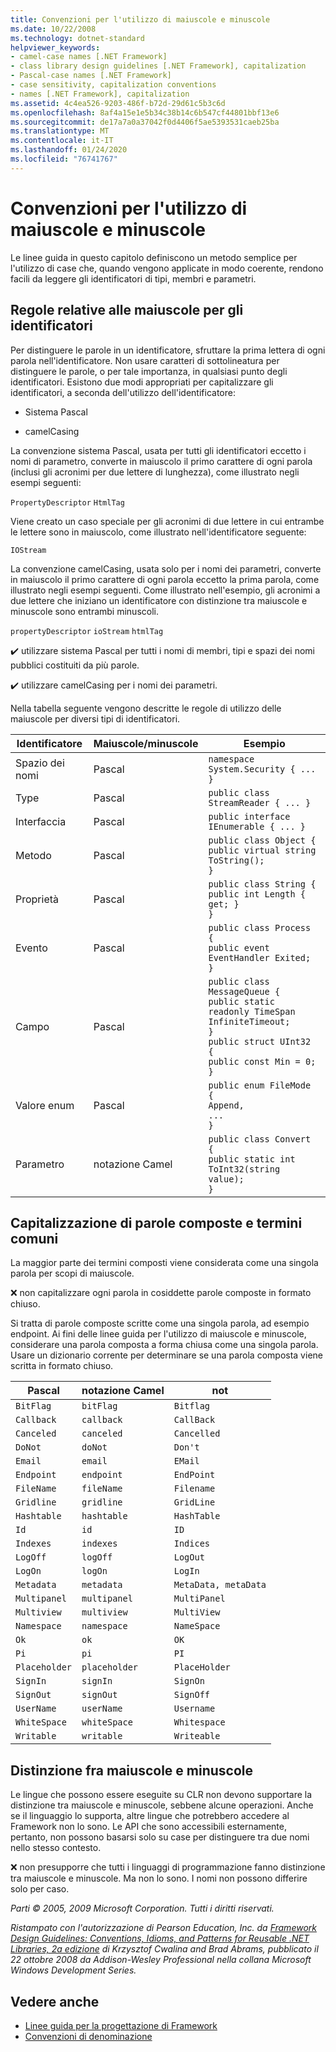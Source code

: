 ```yaml
---
title: Convenzioni per l'utilizzo di maiuscole e minuscole
ms.date: 10/22/2008
ms.technology: dotnet-standard
helpviewer_keywords:
- camel-case names [.NET Framework]
- class library design guidelines [.NET Framework], capitalization
- Pascal-case names [.NET Framework]
- case sensitivity, capitalization conventions
- names [.NET Framework], capitalization
ms.assetid: 4c4ea526-9203-486f-b72d-29d61c5b3c6d
ms.openlocfilehash: 8af4a15e1e5b34c38b14c6b547cf44801bbf13e6
ms.sourcegitcommit: de17a7a0a37042f0d4406f5ae5393531caeb25ba
ms.translationtype: MT
ms.contentlocale: it-IT
ms.lasthandoff: 01/24/2020
ms.locfileid: "76741767"
---
```

# <a name="capitalization-conventions"></a>Convenzioni per l'utilizzo di maiuscole e minuscole
Le linee guida in questo capitolo definiscono un metodo semplice per l'utilizzo di case che, quando vengono applicate in modo coerente, rendono facili da leggere gli identificatori di tipi, membri e parametri.

## <a name="capitalization-rules-for-identifiers"></a>Regole relative alle maiuscole per gli identificatori
 Per distinguere le parole in un identificatore, sfruttare la prima lettera di ogni parola nell'identificatore. Non usare caratteri di sottolineatura per distinguere le parole, o per tale importanza, in qualsiasi punto degli identificatori. Esistono due modi appropriati per capitalizzare gli identificatori, a seconda dell'utilizzo dell'identificatore:

- Sistema Pascal

- camelCasing

 La convenzione sistema Pascal, usata per tutti gli identificatori eccetto i nomi di parametro, converte in maiuscolo il primo carattere di ogni parola (inclusi gli acronimi per due lettere di lunghezza), come illustrato negli esempi seguenti:

 `PropertyDescriptor`
 `HtmlTag`

 Viene creato un caso speciale per gli acronimi di due lettere in cui entrambe le lettere sono in maiuscolo, come illustrato nell'identificatore seguente:

 `IOStream`

 La convenzione camelCasing, usata solo per i nomi dei parametri, converte in maiuscolo il primo carattere di ogni parola eccetto la prima parola, come illustrato negli esempi seguenti. Come illustrato nell'esempio, gli acronimi a due lettere che iniziano un identificatore con distinzione tra maiuscole e minuscole sono entrambi minuscoli.

 `propertyDescriptor`
 `ioStream`
 `htmlTag`

 ✔️ utilizzare sistema Pascal per tutti i nomi di membri, tipi e spazi dei nomi pubblici costituiti da più parole.

 ✔️ utilizzare camelCasing per i nomi dei parametri.

 Nella tabella seguente vengono descritte le regole di utilizzo delle maiuscole per diversi tipi di identificatori.

|Identificatore|Maiuscole/minuscole|Esempio|
|----------------|------------|-------------|
|Spazio dei nomi|Pascal|`namespace System.Security { ... }`|
|Type|Pascal|`public class StreamReader { ... }`|
|Interfaccia|Pascal|`public interface IEnumerable { ... }`|
|Metodo|Pascal|`public class Object {` <br />  `public virtual string ToString();` <br /> `}`|
|Proprietà|Pascal|`public class String {` <br />  `public int Length { get; }` <br /> `}`|
|Evento|Pascal|`public class Process {` <br />  `public event EventHandler Exited;` <br /> `}`|
|Campo|Pascal|`public class MessageQueue {` <br />  `public static readonly TimeSpan` <br /> `InfiniteTimeout;` <br /> `}` <br /> `public struct UInt32 {` <br />  `public const Min = 0;` <br /> `}`|
|Valore enum|Pascal|`public enum FileMode {` <br />  `Append,` <br />  `...` <br /> `}`|
|Parametro|notazione Camel|`public class Convert {` <br />  `public static int ToInt32(string value);` <br /> `}`|

## <a name="capitalizing-compound-words-and-common-terms"></a>Capitalizzazione di parole composte e termini comuni
 La maggior parte dei termini composti viene considerata come una singola parola per scopi di maiuscole.

 ❌ non capitalizzare ogni parola in cosiddette parole composte in formato chiuso.

 Si tratta di parole composte scritte come una singola parola, ad esempio endpoint. Ai fini delle linee guida per l'utilizzo di maiuscole e minuscole, considerare una parola composta a forma chiusa come una singola parola. Usare un dizionario corrente per determinare se una parola composta viene scritta in formato chiuso.

|Pascal|notazione Camel|not|
|------------|-----------|---------|
|`BitFlag`|`bitFlag`|`Bitflag`|
|`Callback`|`callback`|`CallBack`|
|`Canceled`|`canceled`|`Cancelled`|
|`DoNot`|`doNot`|`Don't`|
|`Email`|`email`|`EMail`|
|`Endpoint`|`endpoint`|`EndPoint`|
|`FileName`|`fileName`|`Filename`|
|`Gridline`|`gridline`|`GridLine`|
|`Hashtable`|`hashtable`|`HashTable`|
|`Id`|`id`|`ID`|
|`Indexes`|`indexes`|`Indices`|
|`LogOff`|`logOff`|`LogOut`|
|`LogOn`|`logOn`|`LogIn`|
|`Metadata`|`metadata`|`MetaData, metaData`|
|`Multipanel`|`multipanel`|`MultiPanel`|
|`Multiview`|`multiview`|`MultiView`|
|`Namespace`|`namespace`|`NameSpace`|
|`Ok`|`ok`|`OK`|
|`Pi`|`pi`|`PI`|
|`Placeholder`|`placeholder`|`PlaceHolder`|
|`SignIn`|`signIn`|`SignOn`|
|`SignOut`|`signOut`|`SignOff`|
|`UserName`|`userName`|`Username`|
|`WhiteSpace`|`whiteSpace`|`Whitespace`|
|`Writable`|`writable`|`Writeable`|

## <a name="case-sensitivity"></a>Distinzione fra maiuscole e minuscole
 Le lingue che possono essere eseguite su CLR non devono supportare la distinzione tra maiuscole e minuscole, sebbene alcune operazioni. Anche se il linguaggio lo supporta, altre lingue che potrebbero accedere al Framework non lo sono. Le API che sono accessibili esternamente, pertanto, non possono basarsi solo su case per distinguere tra due nomi nello stesso contesto.

 ❌ non presupporre che tutti i linguaggi di programmazione fanno distinzione tra maiuscole e minuscole. Ma non lo sono. I nomi non possono differire solo per caso.

 *Parti © 2005, 2009 Microsoft Corporation. Tutti i diritti riservati.*

 *Ristampato con l'autorizzazione di Pearson Education, Inc. da [Framework Design Guidelines: Conventions, Idioms, and Patterns for Reusable .NET Libraries, 2a edizione](https://www.informit.com/store/framework-design-guidelines-conventions-idioms-and-9780321545619) di Krzysztof Cwalina and Brad Abrams, pubblicato il 22 ottobre 2008 da Addison-Wesley Professional nella collana Microsoft Windows Development Series.*

## <a name="see-also"></a>Vedere anche

- [Linee guida per la progettazione di Framework](../../../docs/standard/design-guidelines/index.md)
- [Convenzioni di denominazione](../../../docs/standard/design-guidelines/naming-guidelines.md)
